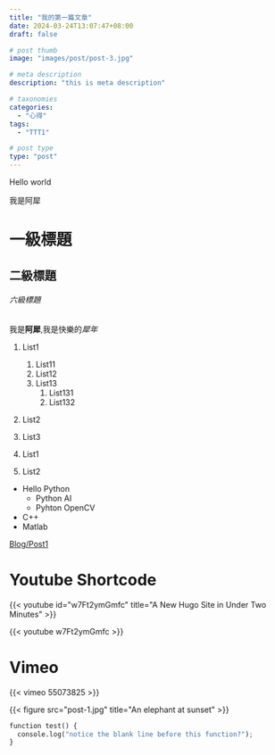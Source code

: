 ```yaml
---
title: "我的第一篇文章"
date: 2024-03-24T13:07:47+08:00
draft: false

# post thumb
image: "images/post/post-3.jpg"

# meta description
description: "this is meta description"

# taxonomies
categories: 
  - "心得"
tags:
  - "TTT1"

# post type
type: "post"
---
```



Hello world

我是阿犀

# 一級標題

## 二級標題

###### 六級標題

我是**阿犀**,我是快樂的*犀年*

1. List1
    1. List11
    1. List12
    1. List13
        1. List131
        2. List132
1. List2

1. List3


1. List1
2. List2

* Hello Python
    * Python AI
    * Pyhton OpenCV
* C++
* Matlab

[Blog/Post1](../post-1)

# Youtube Shortcode

{{< youtube id="w7Ft2ymGmfc" title="A New Hugo Site in Under Two Minutes" >}}

{{< youtube w7Ft2ymGmfc >}}

# Vimeo
{{< vimeo 55073825 >}}

{{< figure src="post-1.jpg" title="An elephant at sunset" >}}


```python
function test() {
  console.log("notice the blank line before this function?");
}
```

